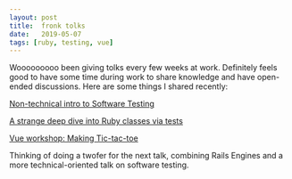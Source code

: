 ```yaml
---
layout: post
title:  fronk tolks
date:   2019-05-07
tags: [ruby, testing, vue]
---
```

Wooooooooo been giving tolks every few weeks at work. Definitely feels
good to have some time during work to share knowledge and have
open-ended discussions. Here are some things I shared recently:

[Non-technical intro to Software
Testing](https://github.com/FTLam11/fronk-tolks/blob/master/we-talkin-bout-testing.md)

[A strange deep dive into Ruby classes via
tests](https://github.com/FTLam11/fronk-tolks/tree/master/spec)

[Vue workshop: Making
Tic-tac-toe](https://github.com/FTLam11/fronk-tolks/blob/master/vue-workshop.md)

Thinking of doing a twofer for the next talk, combining Rails Engines
and a more technical-oriented talk on software testing.
